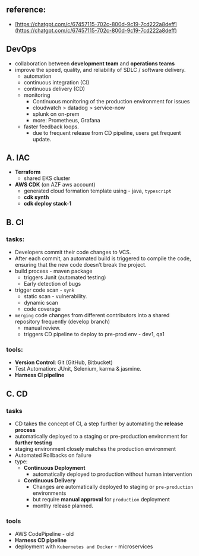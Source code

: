 ## reference:
- [https://chatgpt.com/c/67457115-702c-800d-9c19-7cd222a8deff](https://chatgpt.com/c/67457115-702c-800d-9c19-7cd222a8deff)

## DevOps
- collaboration between **development team** and **operations teams** 
- improve the speed, quality, and reliability of SDLC / software delivery.
  - automation 
  - continuous integration (CI) 
  - continuous delivery (CD)
  - monitoring
    - Continuous monitoring of the production environment for issues
    - cloudwatch > datadog > service-now 
    - splunk on on-prem
    - more: Prometheus, Grafana
  - faster feedback loops.
    - due to frequent release from CD pipeline, users get frequent update.


## A. IAC
- **Terraform** 
  - shared EKS cluster
- **AWS CDK** (on AZF aws account) 
  - generated cloud formation template using - java, `typescript`
  - **cdk synth**
  - **cdk deploy stack-1**


## B. CI
### tasks:
- Developers commit their code changes to VCS.
- After each commit, an automated build is triggered to compile the code, ensuring that the new code doesn’t break the project.
- build process - maven package
  - triggers Junit (automated testing)
  - Early detection of bugs
- trigger code scan - `synk`
  - static scan - vulnerability.
  - dynamic scan
  - code coverage
- `merging` code changes from different contributors into a shared repository frequently (develop branch)
  - manual review.
  - triggers CD pipeline to deploy to pre-prod env - dev1, qa1
  
### tools: 
- **Version Control**: Git (GitHub, Bitbucket)
- Test Automation: JUnit, Selenium, karma & jasmine.
- **Harness CI pipeline**


## C. CD
### tasks
- CD takes the concept of CI, a step further by automating the **release process**
- automatically deployed to a staging or pre-production environment for **further testing**
- staging environment closely matches the production environment
- Automated Rollbacks on failure
- type:
  - **Continuous Deployment**
    - automatically deployed to production without human intervention
  - **Continuous Delivery**
    - Changes are automatically deployed to staging or `pre-production` environments
    - but require **manual approval** for `production` deployment
    - monthy release planned.
    
### tools
- AWS CodePipeline - old
- **Harness CD pipeline**
- deployment with `Kubernetes and Docker` - microservices